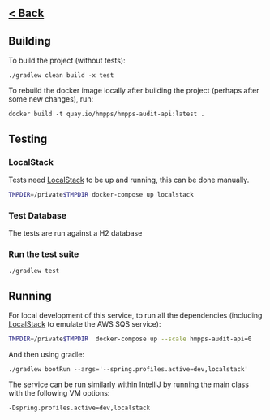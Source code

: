 [< Back](../README.md)
---

## Building

To build the project (without tests):
```
./gradlew clean build -x test
```

To rebuild the docker image locally after building the project (perhaps after some new changes), run:
```
docker build -t quay.io/hmpps/hmpps-audit-api:latest .
```

## Testing 

### LocalStack

Tests need [LocalStack](https://localstack.cloud/) to be up and running, this can be done manually.

```bash
TMPDIR=/private$TMPDIR docker-compose up localstack
```

### Test Database

The tests are run against a H2 database

### Run the test suite

```
./gradlew test
```

## Running

For local development of this service, to run all the dependencies (including [LocalStack](https://localstack.cloud/) to emulate the AWS SQS service):


```bash
TMPDIR=/private$TMPDIR  docker-compose up --scale hmpps-audit-api=0
```

And then using gradle:
```
./gradlew bootRun --args='--spring.profiles.active=dev,localstack'
```

The service can be run similarly within IntelliJ by running the main class with the following VM options:
```
-Dspring.profiles.active=dev,localstack
```

